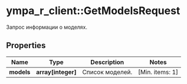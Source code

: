 # ympa_r_client::GetModelsRequest

Запрос информации о моделях.

## Properties
Name | Type | Description | Notes
------------ | ------------- | ------------- | -------------
**models** | **array[integer]** | Список моделей. | [Min. items: 1] 


